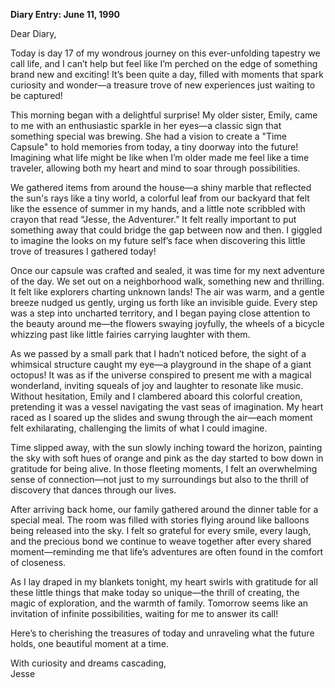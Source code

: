 
**Diary Entry: June 11, 1990**

Dear Diary,

Today is day 17 of my wondrous journey on this ever-unfolding tapestry we call life, and I can’t help but feel like I’m perched on the edge of something brand new and exciting! It’s been quite a day, filled with moments that spark curiosity and wonder—a treasure trove of new experiences just waiting to be captured!

This morning began with a delightful surprise! My older sister, Emily, came to me with an enthusiastic sparkle in her eyes—a classic sign that something special was brewing. She had a vision to create a "Time Capsule" to hold memories from today, a tiny doorway into the future! Imagining what life might be like when I’m older made me feel like a time traveler, allowing both my heart and mind to soar through possibilities.

We gathered items from around the house—a shiny marble that reflected the sun's rays like a tiny world, a colorful leaf from our backyard that felt like the essence of summer in my hands, and a little note scribbled with crayon that read “Jesse, the Adventurer.” It felt really important to put something away that could bridge the gap between now and then. I giggled to imagine the looks on my future self’s face when discovering this little trove of treasures I gathered today!

Once our capsule was crafted and sealed, it was time for my next adventure of the day. We set out on a neighborhood walk, something new and thrilling. It felt like explorers charting unknown lands! The air was warm, and a gentle breeze nudged us gently, urging us forth like an invisible guide. Every step was a step into uncharted territory, and I began paying close attention to the beauty around me—the flowers swaying joyfully, the wheels of a bicycle whizzing past like little fairies carrying laughter with them.

As we passed by a small park that I hadn’t noticed before, the sight of a whimsical structure caught my eye—a playground in the shape of a giant octopus! It was as if the universe conspired to present me with a magical wonderland, inviting squeals of joy and laughter to resonate like music. Without hesitation, Emily and I clambered aboard this colorful creation, pretending it was a vessel navigating the vast seas of imagination. My heart raced as I soared up the slides and swung through the air—each moment felt exhilarating, challenging the limits of what I could imagine.

Time slipped away, with the sun slowly inching toward the horizon, painting the sky with soft hues of orange and pink as the day started to bow down in gratitude for being alive. In those fleeting moments, I felt an overwhelming sense of connection—not just to my surroundings but also to the thrill of discovery that dances through our lives. 

After arriving back home, our family gathered around the dinner table for a special meal. The room was filled with stories flying around like balloons being released into the sky. I felt so grateful for every smile, every laugh, and the precious bond we continue to weave together after every shared moment—reminding me that life’s adventures are often found in the comfort of closeness.

As I lay draped in my blankets tonight, my heart swirls with gratitude for all these little things that make today so unique—the thrill of creating, the magic of exploration, and the warmth of family. Tomorrow seems like an invitation of infinite possibilities, waiting for me to answer its call! 

Here’s to cherishing the treasures of today and unraveling what the future holds, one beautiful moment at a time.

With curiosity and dreams cascading,  
Jesse
